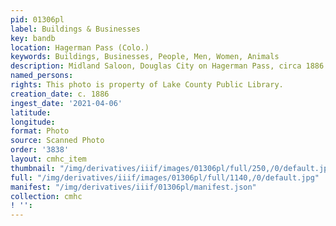 ```yaml
---
pid: 01306pl
label: Buildings & Businesses
key: bandb
location: Hagerman Pass (Colo.)
keywords: Buildings, Businesses, People, Men, Women, Animals
description: Midland Saloon, Douglas City on Hagerman Pass, circa 1886
named_persons: 
rights: This photo is property of Lake County Public Library.
creation_date: c. 1886
ingest_date: '2021-04-06'
latitude: 
longitude: 
format: Photo
source: Scanned Photo
order: '3838'
layout: cmhc_item
thumbnail: "/img/derivatives/iiif/images/01306pl/full/250,/0/default.jpg"
full: "/img/derivatives/iiif/images/01306pl/full/1140,/0/default.jpg"
manifest: "/img/derivatives/iiif/01306pl/manifest.json"
collection: cmhc
! '': 
---
```

